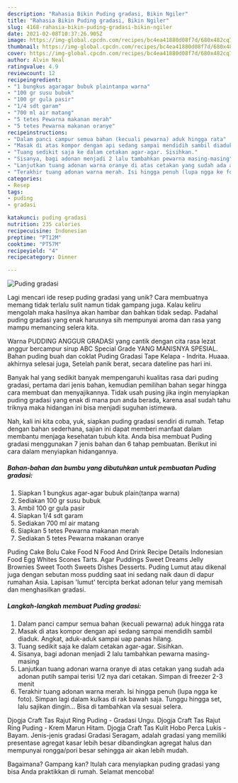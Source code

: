 ```yaml
---
description: "Rahasia Bikin Puding gradasi, Bikin Ngiler"
title: "Rahasia Bikin Puding gradasi, Bikin Ngiler"
slug: 4168-rahasia-bikin-puding-gradasi-bikin-ngiler
date: 2021-02-08T10:37:26.905Z
image: https://img-global.cpcdn.com/recipes/bc4ea41880d08f7d/680x482cq70/puding-gradasi-foto-resep-utama.jpg
thumbnail: https://img-global.cpcdn.com/recipes/bc4ea41880d08f7d/680x482cq70/puding-gradasi-foto-resep-utama.jpg
cover: https://img-global.cpcdn.com/recipes/bc4ea41880d08f7d/680x482cq70/puding-gradasi-foto-resep-utama.jpg
author: Alvin Neal
ratingvalue: 4.9
reviewcount: 12
recipeingredient:
- "1 bungkus agaragar bubuk plaintanpa warna"
- "100 gr susu bubuk"
- "100 gr gula pasir"
- "1/4 sdt garam"
- "700 ml air matang"
- "5 tetes Pewarna makanan merah"
- "5 tetes Pewarna makanan oranye"
recipeinstructions:
- "Dalam panci campur semua bahan (kecuali pewarna) aduk hingga rata"
- "Masak di atas kompor dengan api sedang sampai mendidih sambil diaduk. Angkat, aduk-aduk sampai uap panas hilang."
- "Tuang sedikit saja ke dalam cetakan agar-agar. Sisihkan."
- "Sisanya, bagi adonan menjadi 2 lalu tambahkan pewarna masing-masing"
- "Lanjutkan tuang adonan warna oranye di atas cetakan yang sudah ada adonan putih sampai terisi 1/2 nya dari cetakan. Simpan di freezer 2-3 menit"
- "Terakhir tuang adonan warna merah. Isi hingga penuh (lupa ngga ke foto). Simpan lagi dalam kulkas di rak bawah saja. Tunggu hingga set, lalu sajikan dingin... Bisa di tambahkan vla sesuai selera."
categories:
- Resep
tags:
- puding
- gradasi

katakunci: puding gradasi 
nutrition: 235 calories
recipecuisine: Indonesian
preptime: "PT12M"
cooktime: "PT57M"
recipeyield: "4"
recipecategory: Dinner

---
```



![Puding gradasi](https://img-global.cpcdn.com/recipes/bc4ea41880d08f7d/680x482cq70/puding-gradasi-foto-resep-utama.jpg)

Lagi mencari ide resep puding gradasi yang unik? Cara membuatnya memang tidak terlalu sulit namun tidak gampang juga. Kalau keliru mengolah maka hasilnya akan hambar dan bahkan tidak sedap. Padahal puding gradasi yang enak harusnya sih mempunyai aroma dan rasa yang mampu memancing selera kita.

Warna PUDDING ANGGUR GRADASI yang cantik dengan cita rasa lezat anggur bercampur sirup ABC Special Grade YANG MANISNYA SPESIAL. Bahan puding buah dan coklat Puding Gradasi Tape Kelapa - Indrita. Huaaa. akhirnya selesai juga, Setelah panik berat, secara dateline pas hari ini.

Banyak hal yang sedikit banyak mempengaruhi kualitas rasa dari puding gradasi, pertama dari jenis bahan, kemudian pemilihan bahan segar hingga cara membuat dan menyajikannya. Tidak usah pusing jika ingin menyiapkan puding gradasi yang enak di mana pun anda berada, karena asal sudah tahu triknya maka hidangan ini bisa menjadi suguhan istimewa.


Nah, kali ini kita coba, yuk, siapkan puding gradasi sendiri di rumah. Tetap dengan bahan sederhana, sajian ini dapat memberi manfaat dalam membantu menjaga kesehatan tubuh kita. Anda bisa membuat Puding gradasi menggunakan 7 jenis bahan dan 6 tahap pembuatan. Berikut ini cara dalam menyiapkan hidangannya.

<!--inarticleads1-->

##### Bahan-bahan dan bumbu yang dibutuhkan untuk pembuatan Puding gradasi:

1. Siapkan 1 bungkus agar-agar bubuk plain(tanpa warna)
1. Sediakan 100 gr susu bubuk
1. Ambil 100 gr gula pasir
1. Siapkan 1/4 sdt garam
1. Sediakan 700 ml air matang
1. Siapkan 5 tetes Pewarna makanan merah
1. Sediakan 5 tetes Pewarna makanan oranye


Puding Cake Bolu Cake Food N Food And Drink Recipe Details Indonesian Food Egg Whites Scones Tarts. Agar Puddings Sweet Dreams Jelly Brownies Sweet Tooth Sweets Dishes Desserts. Puding Lumut atau dikenal juga dengan sebutan moss pudding saat ini sedang naik daun di dapur rumahan Asia. Lapisan &#39;lumut&#39; tercipta berkat adonan telur yang memisah dan menghasilkan gradasi. 

<!--inarticleads2-->

##### Langkah-langkah membuat Puding gradasi:

1. Dalam panci campur semua bahan (kecuali pewarna) aduk hingga rata
1. Masak di atas kompor dengan api sedang sampai mendidih sambil diaduk. Angkat, aduk-aduk sampai uap panas hilang.
1. Tuang sedikit saja ke dalam cetakan agar-agar. Sisihkan.
1. Sisanya, bagi adonan menjadi 2 lalu tambahkan pewarna masing-masing
1. Lanjutkan tuang adonan warna oranye di atas cetakan yang sudah ada adonan putih sampai terisi 1/2 nya dari cetakan. Simpan di freezer 2-3 menit
1. Terakhir tuang adonan warna merah. Isi hingga penuh (lupa ngga ke foto). Simpan lagi dalam kulkas di rak bawah saja. Tunggu hingga set, lalu sajikan dingin... Bisa di tambahkan vla sesuai selera.


Djogja Craft Tas Rajut Ring Puding - Gradasi Ungu. Djogja Craft Tas Rajut Ring Puding - Krem Marun Hitam. Djogja Craft Tas Kulit Hobo Perca Lukis - Bayam. Jenis-jenis gradasi Gradasi Seragam, adalah gradasi yang memiliki presentase agregat kasar lebih besar dibandingkan agregat halus dan mempunyai rongga/pori besar sehingga air akan lebih mudah. 

Bagaimana? Gampang kan? Itulah cara menyiapkan puding gradasi yang bisa Anda praktikkan di rumah. Selamat mencoba!
